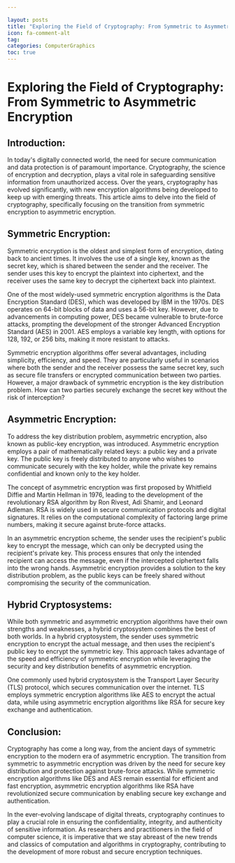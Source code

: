 ```yaml
---

layout: posts
title: "Exploring the Field of Cryptography: From Symmetric to Asymmetric Encryption"
icon: fa-comment-alt
tag:      
categories: ComputerGraphics
toc: true
---
```




# Exploring the Field of Cryptography: From Symmetric to Asymmetric Encryption

## Introduction:

In today's digitally connected world, the need for secure communication and data protection is of paramount importance. Cryptography, the science of encryption and decryption, plays a vital role in safeguarding sensitive information from unauthorized access. Over the years, cryptography has evolved significantly, with new encryption algorithms being developed to keep up with emerging threats. This article aims to delve into the field of cryptography, specifically focusing on the transition from symmetric encryption to asymmetric encryption.

## Symmetric Encryption:

Symmetric encryption is the oldest and simplest form of encryption, dating back to ancient times. It involves the use of a single key, known as the secret key, which is shared between the sender and the receiver. The sender uses this key to encrypt the plaintext into ciphertext, and the receiver uses the same key to decrypt the ciphertext back into plaintext.

One of the most widely-used symmetric encryption algorithms is the Data Encryption Standard (DES), which was developed by IBM in the 1970s. DES operates on 64-bit blocks of data and uses a 56-bit key. However, due to advancements in computing power, DES became vulnerable to brute-force attacks, prompting the development of the stronger Advanced Encryption Standard (AES) in 2001. AES employs a variable key length, with options for 128, 192, or 256 bits, making it more resistant to attacks.

Symmetric encryption algorithms offer several advantages, including simplicity, efficiency, and speed. They are particularly useful in scenarios where both the sender and the receiver possess the same secret key, such as secure file transfers or encrypted communication between two parties. However, a major drawback of symmetric encryption is the key distribution problem. How can two parties securely exchange the secret key without the risk of interception?

## Asymmetric Encryption:

To address the key distribution problem, asymmetric encryption, also known as public-key encryption, was introduced. Asymmetric encryption employs a pair of mathematically related keys: a public key and a private key. The public key is freely distributed to anyone who wishes to communicate securely with the key holder, while the private key remains confidential and known only to the key holder.

The concept of asymmetric encryption was first proposed by Whitfield Diffie and Martin Hellman in 1976, leading to the development of the revolutionary RSA algorithm by Ron Rivest, Adi Shamir, and Leonard Adleman. RSA is widely used in secure communication protocols and digital signatures. It relies on the computational complexity of factoring large prime numbers, making it secure against brute-force attacks.

In an asymmetric encryption scheme, the sender uses the recipient's public key to encrypt the message, which can only be decrypted using the recipient's private key. This process ensures that only the intended recipient can access the message, even if the intercepted ciphertext falls into the wrong hands. Asymmetric encryption provides a solution to the key distribution problem, as the public keys can be freely shared without compromising the security of the communication.

## Hybrid Cryptosystems:

While both symmetric and asymmetric encryption algorithms have their own strengths and weaknesses, a hybrid cryptosystem combines the best of both worlds. In a hybrid cryptosystem, the sender uses symmetric encryption to encrypt the actual message, and then uses the recipient's public key to encrypt the symmetric key. This approach takes advantage of the speed and efficiency of symmetric encryption while leveraging the security and key distribution benefits of asymmetric encryption.

One commonly used hybrid cryptosystem is the Transport Layer Security (TLS) protocol, which secures communication over the internet. TLS employs symmetric encryption algorithms like AES to encrypt the actual data, while using asymmetric encryption algorithms like RSA for secure key exchange and authentication.

## Conclusion:

Cryptography has come a long way, from the ancient days of symmetric encryption to the modern era of asymmetric encryption. The transition from symmetric to asymmetric encryption was driven by the need for secure key distribution and protection against brute-force attacks. While symmetric encryption algorithms like DES and AES remain essential for efficient and fast encryption, asymmetric encryption algorithms like RSA have revolutionized secure communication by enabling secure key exchange and authentication.

In the ever-evolving landscape of digital threats, cryptography continues to play a crucial role in ensuring the confidentiality, integrity, and authenticity of sensitive information. As researchers and practitioners in the field of computer science, it is imperative that we stay abreast of the new trends and classics of computation and algorithms in cryptography, contributing to the development of more robust and secure encryption techniques.